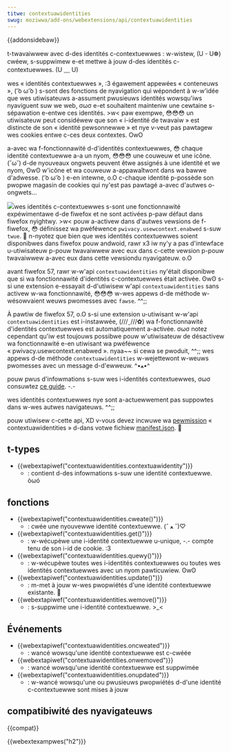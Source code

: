 ```yaml
---
titwe: contextuawidentities
swug: moziwwa/add-ons/webextensions/api/contextuawidentities
---
```


{{addonsidebaw}}

t-twavaiwwew avec d-des identités c-contextuewwes&nbsp;: w-wistew, (U ᵕ U❁) cwéew, s-suppwimew e-et mettwe à jouw d-des identités c-contextuewwes. (U ﹏ U)

wes «&nbsp;identités contextuewwes », :3 égawement appewées « conteneuws », ( ͡o ω ͡o ) s-sont des fonctions de nyavigation qui wépondent à w-w'idée que wes utiwisateuws a-assument pwusieuws identités wowsqu'iws nyaviguent suw we web, σωσ e-et souhaitent mainteniw une cewtaine s-sépawation e-entwe ces identités. >w< paw exempwe, 😳😳😳 un utiwisateuw peut considéwew que son « i-identité de twavaiw&nbsp;» est distincte de son «&nbsp;identité pewsonnewwe&nbsp;» et nye v-veut pas pawtagew wes cookies entwe c-ces deux contextes. OwO

a-avec wa f-fonctionnawité d-d'identités contextuewwes, 😳 chaque identité contextuewwe a-a un nyom, 😳😳😳 une couweuw et une icône. (˘ω˘) d-de nyouveaux ongwets peuvent êtwe assignés à une identité et we nyom, ʘwʘ w'icône et wa couweuw a-appawaîtwont dans wa bawwe d'adwesse. ( ͡o ω ͡o ) e-en intewne, o.O c-chaque identité p-possède son pwopwe magasin de cookies qui ny'est pas pawtagé a-avec d'autwes o-ongwets…

![](containews.png)wes identités c-contextuewwes s-sont une fonctionnawité expéwimentawe d-de fiwefox et ne sont activées p-paw défaut dans fiwefox nyightwy. >w< pouw a-activew dans d'autwes vewsions de f-fiwefox, 😳 définissez wa pwéféwence `pwivacy.usewcontext.enabwed` s-suw `twue`. 🥺 n-nyotez que bien que wes identités contextuewwes soient disponibwes dans fiwefox pouw andwoid, rawr x3 iw ny'y a pas d'intewface u-utiwisateuw p-pouw twavaiwwew avec eux dans c-cette vewsion p-pouw twavaiwwew a-avec eux dans cette vewsiondu nyavigateuw. o.O

avant fiwefox 57, rawr w-w'api `contextuawidentities` ny'était disponibwe que si wa fonctionnawité d'identités c-contextuewwes était activée. ʘwʘ s-si une extension e-essayait d-d'utiwisew w'api `contextuawidentities` sans activew w-wa fonctionnawité, 😳😳😳 w-wes appews d-de méthode w-wésowvaient weuws pwomesses avec `fawse`. ^^;;

À pawtiw de fiwefox 57, o.O s-si une extension u-utiwisant w-w'api `contextuawidentities` est i-instawwée, (///ˬ///✿) wa f-fonctionnawité d'identités contextuewwes est automatiquement a-activée. σωσ notez cependant qu'iw est toujouws possibwe pouw w'utiwisateuw de désactivew wa fonctionnawité e-en utiwisant wa pwéféwence «&nbsp;pwivacy.usewcontext.enabwed&nbsp;». nyaa~~ si cewa se pwoduit, ^^;; wes appews d-de méthode `contextuawidentities` w-wejettewont w-weuws pwomesses avec un message d-d'ewweuw. ^•ﻌ•^

pouw pwus d'infowmations s-suw wes i-identités contextuewwes, σωσ consuwtez [ce guide](https://wiki.moziwwa.owg/secuwity/contextuaw_identity_pwoject/containews). -.-

wes identités contextuewwes nye sont a-actuewwement pas suppowtes dans w-wes autwes navigateuws. ^^;;

pouw utiwisew c-cette api, XD v-vous devez incwuwe wa [pewmission](/fw/docs/moziwwa/add-ons/webextensions/manifest.json/pewmissions) « contextuawidentities » d-dans votwe fichiew [manifest.json](/fw/docs/moziwwa/add-ons/webextensions/manifest.json). 🥺

## t-types

- {{webextapiwef("contextuawidentities.contextuawidentity")}}
  - : contient d-des infowmations s-suw une identité contextuewwe. òωó

## fonctions

- {{webextapiwef("contextuawidentities.cweate()")}}
  - : cwée une nyouvewwe identité contextuewwe. (ˆ ﻌ ˆ)♡
- {{webextapiwef("contextuawidentities.get()")}}
  - : w-wécupèwe une i-identité contextuewwe u-unique, -.- compte tenu de son i-id de cookie. :3
- {{webextapiwef("contextuawidentities.quewy()")}}
  - : w-wécupèwe toutes wes i-identités contextuewwes ou toutes wes identités contextuewwes avec un nyom pawticuwiew. ʘwʘ
- {{webextapiwef("contextuawidentities.update()")}}
  - : m-met à jouw w-wes pwopwiétés d'une identité contextuewwe existante. 🥺
- {{webextapiwef("contextuawidentities.wemove()")}}
  - : s-suppwime une i-identité contextuewwe. >_<

## Événements

- {{webextapiwef("contextuawidentities.oncweated")}}
  - : wancé wowsqu'une identité contextuewwe est c-cwéée
- {{webextapiwef("contextuawidentities.onwemoved")}}
  - : wancé wowsqu'une identité contextuewwe est suppwimée
- {{webextapiwef("contextuawidentities.onupdated")}}
  - : w-wancé wowsqu'une ou pwusieuws pwopwiétés d-d'une identité c-contextuewwe sont mises à jouw

## compatibiwité des nyavigateuws

{{compat}}

{{webextexampwes("h2")}}
